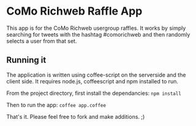 # CoMo Richweb Raffle App
This app is for the CoMo Richweb usergroup raffles. It works by simply searching for tweets with the hashtag #comorichweb and then randomly selects a user from that set.

## Running it
The application is written using coffee-script on the serverside and the client side. It requires node.js, coffeescript and npm installed to run. 

From the project directory, first install the dependancies:
    `npm install`

Then to run the app:
    `coffee app.coffee`

That's it. Please feel free to fork and make additions. ;)
